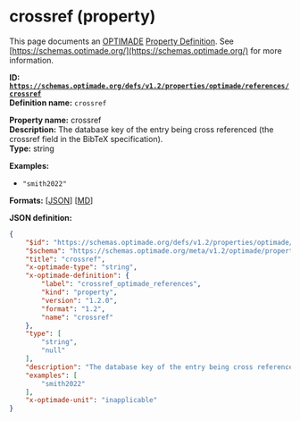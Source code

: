 # crossref (property)

This page documents an [OPTIMADE](https://www.optimade.org/) [Property Definition](https://schemas.optimade.org/#definitions). See [https://schemas.optimade.org/](https://schemas.optimade.org/) for more information.

**ID: [`https://schemas.optimade.org/defs/v1.2/properties/optimade/references/crossref`](https://schemas.optimade.org/defs/v1.2/properties/optimade/references/crossref.md)**  
**Definition name:** `crossref`

**Property name:** crossref  
**Description:** The database key of the entry being cross referenced (the crossref field in the BibTeX specification).  
**Type:** string  



**Examples:**

- `"smith2022"`

**Formats:** [[JSON](crossref.json)] [[MD](crossref.md)]

**JSON definition:**

``` json
{
    "$id": "https://schemas.optimade.org/defs/v1.2/properties/optimade/references/crossref",
    "$schema": "https://schemas.optimade.org/meta/v1.2/optimade/property_definition.json",
    "title": "crossref",
    "x-optimade-type": "string",
    "x-optimade-definition": {
        "label": "crossref_optimade_references",
        "kind": "property",
        "version": "1.2.0",
        "format": "1.2",
        "name": "crossref"
    },
    "type": [
        "string",
        "null"
    ],
    "description": "The database key of the entry being cross referenced (the crossref field in the BibTeX specification).",
    "examples": [
        "smith2022"
    ],
    "x-optimade-unit": "inapplicable"
}
```